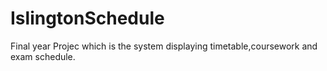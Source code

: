 IslingtonSchedule
=================
Final year Projec which is the system displaying timetable,coursework and exam schedule. 

